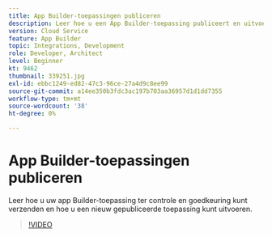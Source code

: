 ```yaml
---
title: App Builder-toepassingen publiceren
description: Leer hoe u een App Builder-toepassing publiceert en uitvoert.
version: Cloud Service
feature: App Builder
topic: Integrations, Development
role: Developer, Architect
level: Beginner
kt: 9462
thumbnail: 339251.jpg
exl-id: ebbc1249-ed82-47c3-96ce-27a4d9c8ee99
source-git-commit: a14ee350b3fdc3ac197b703aa36957d1d1dd7355
workflow-type: tm+mt
source-wordcount: '38'
ht-degree: 0%

---
```


# App Builder-toepassingen publiceren

Leer hoe u uw app Builder-toepassing ter controle en goedkeuring kunt verzenden en hoe u een nieuw gepubliceerde toepassing kunt uitvoeren.

>[!VIDEO](https://video.tv.adobe.com/v/339251/?quality=12&learn=on)
